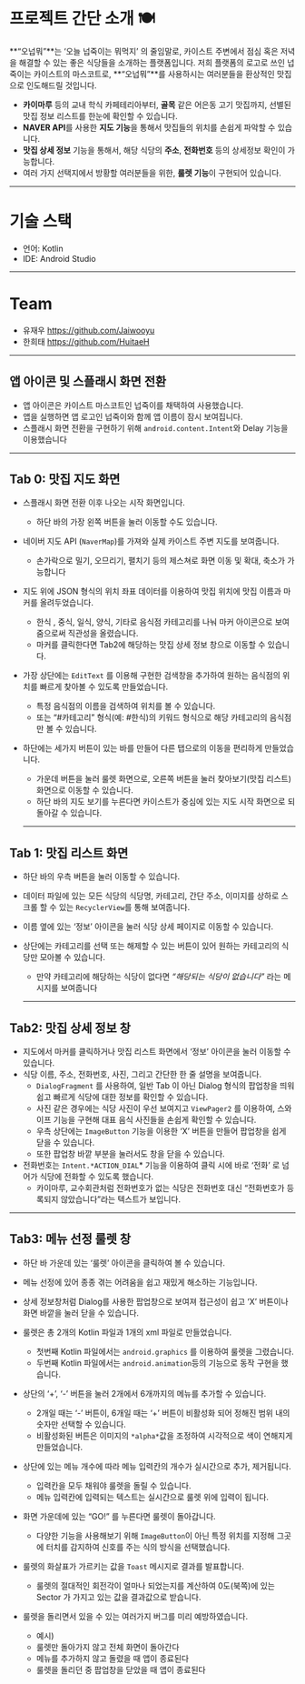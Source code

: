 # 프로젝트 간단 소개 🍽️

**“오넙뭐”**는 ‘오늘 넙죽이는 뭐먹지’ 의 줄임말로, 카이스트 주변에서 점심 혹은 저녁을 해결할 수 있는 좋은 식당들을 소개하는 플랫폼입니다. 저희 플랫폼의 로고로 쓰인 넙죽이는 카이스트의 마스코트로, **“오넙뭐”**를 사용하시는 여러분들을 환상적인 맛집으로 인도해드릴 것입니다. 

- **카이마루** 등의 교내 학식 카페테리아부터, **골목** 같은 어은동 고기 맛집까지, 선별된 맛집 정보 리스트를 한눈에 확인할 수 있습니다.
- **NAVER API**를 사용한 **지도 기능**을 통해서 맛집들의 위치를 손쉽게 파악할 수 있습니다.
- **맛집 상세 정보** 기능을 통해서, 해당 식당의 **주소**, **전화번호** 등의 상세정보 확인이 가능합니다.
- 여러 가지 선택지에서 방황할 여러분들을 위한, **룰렛 기능**이 구현되어 있습니다.

---

# 기술 스택

- 언어: Kotlin
- IDE: Android Studio

---

# Team

- 유재우 https://github.com/Jaiwooyu
- 한희태 https://github.com/HuitaeH

---

## 앱 아이콘 및 스플래시 화면 전환

- 앱 아이콘은 카이스트 마스코트인 넙죽이를 채택하여 사용했습니다.
- 앱을 실행하면 앱 로고인 넙죽이와 함께 앱 이름이 잠시 보여집니다.
- 스플래시 화면 전환을 구현하기 위해 `android.content.Intent`와 Delay 기능을 이용했습니다

---

## Tab 0: 맛집 지도 화면

- 스플래시 화면 전환 이후 나오는 시작 화면입니다.
    - 하단 바의 가장 왼쪽 버튼을 눌러 이동할 수도 있습니다.
- 네이버 지도 API (`NaverMap`)를 가져와 실제 카이스트 주변 지도를 보여줍니다.
    - 손가락으로 밀기, 오므리기, 펼치기 등의 제스쳐로 화면 이동 및 확대, 축소가 가능합니다
- 지도 위에 JSON 형식의 위치 좌표 데이터를 이용하여 맛집 위치에 맛집 이름과 마커를 올려두었습니다.
    - 한식 , 중식, 일식, 양식, 기타로 음식점 카테고리를 나눠 마커 아이콘으로 보여줌으로써 직관성을 올렸습니다.
    - 마커를 클릭한다면 Tab2에 해당하는 맛집 상세 정보 창으로 이동할 수 있습니다.
- 가장 상단에는 `EditText` 를 이용해 구현한 검색창을 추가하여 원하는 음식점의 위치를 빠르게 찾아볼 수 있도록 만들었습니다.
    - 특정 음식점의 이름을 검색하여 위치를 볼 수 있습니다.
    - 또는 “#카테고리” 형식(예: #한식)의 키워드 형식으로 해당 카테고리의 음식점만 볼 수 있습니다.
- 하단에는 세가지 버튼이 있는 바를 만들어 다른 탭으로의 이동을 편리하게 만들었습니다.
    - 가운데 버튼을 눌러 룰렛 화면으로, 오른쪽 버튼을 눌러 찾아보기(맛집 리스트) 화면으로 이동할 수 있습니다.
    - 하단 바의 지도 보기를 누른다면 카이스트가 중심에 있는 지도 시작 화면으로 되돌아갈 수 있습니다.
    
    ---
    

## Tab 1: 맛집 리스트 화면

- 하단 바의 우측 버튼을 눌러 이동할 수 있습니다.
- 데이터 파일에 있는 모든 식당의 식당명, 카테고리, 간단 주소, 이미지를 상하로 스크롤 할 수 있는 
`RecyclerView`를 통해 보여줍니다.

- 이름 옆에 있는 ‘정보’ 아이콘을 눌러 식당 상세 페이지로 이동할 수 있습니다.

- 상단에는 카테고리를 선택 또는 해제할 수 있는 버튼이 있어 원하는 카테고리의 식당만 모아볼 수 있습니다.
    - 만약 카테고리에 해당하는 식당이 없다면 *“해당되는 식당이 없습니다”* 라는 메시지를 보여줍니다
    
    ---
    

## Tab2: 맛집 상세 정보 창

- 지도에서 마커를 클릭하거나 맛집 리스트 화면에서 ‘정보’ 아이콘을 눌러 이동할 수 있습니다.
- 식당 이름, 주소, 전화번호, 사진, 그리고 간단한 한 줄 설명을 보여줍니다.
    - `DialogFragment` 를 사용하여, 일반 Tab 이 아닌 Dialog 형식의 팝업창을 띄워 쉽고 빠르게 식당에 대한 정보를 확인할 수 있습니다.
    - 사진 같은 경우에는 식당 사진이 우선 보여지고 `ViewPager2` 를 이용하여, 스와이프 기능을 구현해 대표 음식 사진들을 손쉽게 확인할 수 있습니다.
    - 우측 상단에는 `ImageButton` 기능을 이용한 ‘X’ 버튼을 만들어 팝업창을 쉽게 닫을 수 있습니다.
    - 또한 팝업창 바깥 부분을 눌러서도 창을 닫을 수 있습니다.
- 전화번호는 `Intent.*ACTION_DIAL`* 기능을 이용하여 클릭 시에 바로 ‘전화’ 로 넘어가 식당에 전화할 수 있도록 했습니다.
    - 카이마루, 교수회관처럼 전화번호가 없는 식당은 전화번호 대신 “전화번호가 등록되지 않았습니다”라는 텍스트가 보입니다.

---

## Tab3: 메뉴 선정 룰렛 창

- 하단 바 가운데 있는 ‘룰렛’ 아이콘을 클릭하여 볼 수 있습니다.
- 메뉴 선정에 있어 종종 겪는 어려움을 쉽고 재밌게 해소하는 기능입니다.
- 상세 정보창처럼 Dialog를 사용한 팝업창으로 보여져 접근성이 쉽고 ‘X’ 버튼이나 화면 바깥을 눌러 닫을 수 있습니다.
- 룰렛은 총 2개의 Kotlin 파일과 1개의 xml 파일로 만들었습니다.
    - 첫번째 Kotlin 파일에서는 `android.graphics` 를 이용하여 룰렛을 그렸습니다.
    - 두번째 Kotlin 파일에서는 `android.animation`등의 기능으로 동작 구현을 했습니다.
- 상단의 ‘+’, ‘-’ 버튼을 눌러 2개에서 6개까지의 메뉴를 추가할 수 있습니다.
    - 2개일 때는 ‘-’ 버튼이, 6개일 때는 ‘+’ 버튼이 비활성화 되어 정해진 범위 내의 숫자만 선택할 수 있습니다.
    - 비활성화된 버튼은 이미지의 `*alpha*`값을 조정하여 시각적으로 색이 연해지게 만들었습니다.
- 상단에 있는 메뉴 개수에 따라 메뉴 입력칸의 개수가 실시간으로 추가, 제거됩니다.
    - 입력칸을 모두 채워야 룰렛을 돌릴 수 있습니다.
    - 메뉴 입력칸에 입력되는 텍스트는 실시간으로 룰렛 위에 입력이 됩니다.
- 화면 가운데에 있는 “GO!” 를 누른다면 룰렛이 돌아갑니다.
    - 다양한 기능을 사용해보기 위해 `ImageButton`이 아닌 특정 위치를 지정해 그곳에 터치를 감지하여 신호를 주는 식의 방식을 선택했습니다.
- 룰렛의 화살표가 가르키는 값을 `Toast` 메시지로 결과를 발표합니다.
    - 룰렛의 절대적인 회전각이 얼마나 되었는지를 계산하여 0도(북쪽)에 있는 Sector 가 가지고 있는 값을 결과값으로 받습니다.

- 룰렛을 돌리면서 있을 수 있는 여러가지 버그를 미리 예방하였습니다.
    - 예시)
    - 룰렛만 돌아가지 않고 전체 화면이 돌아간다
    - 메뉴를 추가하지 않고 돌렸을 때 앱이 종료된다
    - 룰렛을 돌리던 중 팝업창을 닫았을 때 앱이 종료된다

